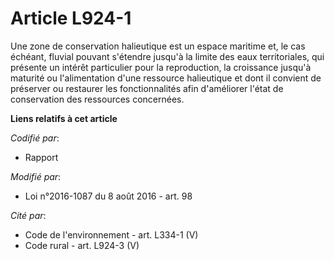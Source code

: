 # Article L924-1

Une zone de conservation halieutique est un espace maritime et, le cas échéant, fluvial pouvant s'étendre jusqu'à la limite
des eaux territoriales, qui présente un intérêt particulier pour la reproduction, la croissance jusqu'à maturité ou
l'alimentation d'une ressource halieutique et dont il convient de préserver ou restaurer les fonctionnalités afin d'améliorer
l'état de conservation des ressources concernées.

**Liens relatifs à cet article**

_Codifié par_:

  - Rapport

_Modifié par_:

  - Loi n°2016-1087 du 8 août 2016 - art. 98

_Cité par_:

  - Code de l'environnement - art. L334-1 (V)
  - Code rural - art. L924-3 (V)
